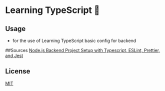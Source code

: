 # Learning TypeScript 🧠

## Usage
- for the use of Learning TypeScript basic config for backend 

##Sources 
[Node.js Backend Project Setup with Typescript, ESLint, Prettier, and Jest](https://youtu.be/BKz7rnbQyK4)

## License

[MIT](https://choosealicense.com/licenses/mit/)